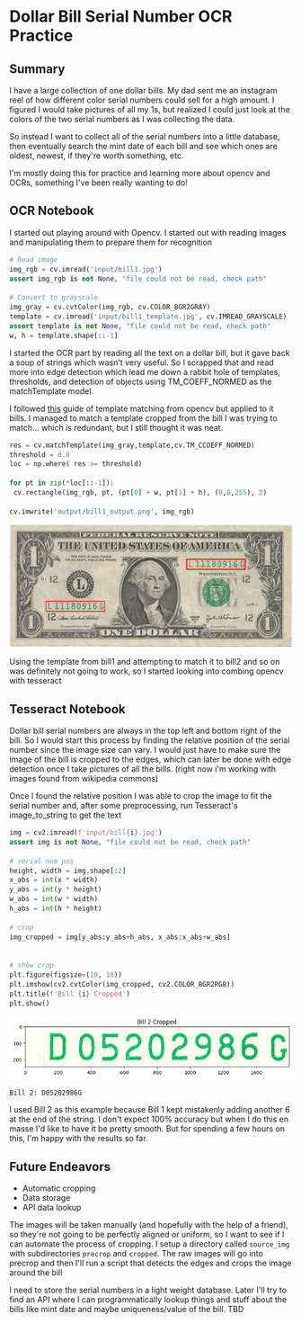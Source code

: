 # Dollar Bill Serial Number OCR Practice

## Summary

I have a large collection of one dollar bills. My dad sent me an instagram reel of how different color serial numbers could sell for a high amount. I figured I would take pictures of all my 1s, but realized I could just look at the colors of the two serial numbers as I was collecting the data.

So instead I want to collect all of the serial numbers into a little database, then eventually search the mint date of each bill and see which ones are oldest, newest, if they're worth something, etc.

I'm mostly doing this for practice and learning more about opencv and OCRs, something I've been really wanting to do!

## OCR Notebook

I started out playing around with Opencv. I started out with reading images and manipulating them to prepare them for recognition

```python
# Read image
img_rgb = cv.imread('input/bill1.jpg')
assert img_rgb is not None, "file could not be read, check path"

# Convert to grayscale
img_gray = cv.cvtColor(img_rgb, cv.COLOR_BGR2GRAY)
template = cv.imread('input/bill1_template.jpg', cv.IMREAD_GRAYSCALE)
assert template is not None, "file could not be read, check path"
w, h = template.shape[::-1]
```

I started the OCR part by reading all the text on a dollar bill, but it gave back a soup of strings which wasn't very useful. So I scrapped that and read more into edge detection which lead me down a rabbit hole of templates, thresholds, and detection of objects using TM_COEFF_NORMED as the matchTemplate model.

I followed [this](https://docs.opencv.org/4.x/d4/dc6/tutorial_py_template_matching.html) guide of template matching from opencv but applied to it bills. I managed to match a template cropped from the bill I was trying to match... which is redundant, but I still thought it was neat. 

```python
res = cv.matchTemplate(img_gray,template,cv.TM_CCOEFF_NORMED)
threshold = 0.8
loc = np.where( res >= threshold)

for pt in zip(*loc[::-1]):
 cv.rectangle(img_rgb, pt, (pt[0] + w, pt[1] + h), (0,0,255), 2)

cv.imwrite('output/bill1_output.png', img_rgb)
```
![Bill 1 Output](output/bill1_output.png)

Using the template from bill1 and attempting to match it to bill2 and so on was definitely not going to work, so I started looking into combing opencv with tesseract

## Tesseract Notebook

Dollar bill serial numbers are always in the top left and bottom right of the bill. So I would start this process by finding the relative position of the serial number since the image size can vary. I would just have to make sure the image of the bill is cropped to the edges, which can later be done with edge detection once I take pictures of all the bills. (right now i'm working with images found from wikipedia commons)

Once I found the relative position I was able to crop the image to fit the serial number and, after some preprocessing, run Tesseract's image_to_string to get the text

```python
img = cv2.imread(f'input/bill{i}.jpg')
assert img is not None, "file could not be read, check path"

# serial num pos
height, width = img.shape[:2]
x_abs = int(x * width)
y_abs = int(y * height)
w_abs = int(w * width)
h_abs = int(h * height)

# crop
img_cropped = img[y_abs:y_abs+h_abs, x_abs:x_abs+w_abs]


# show crop
plt.figure(figsize=(10, 10))
plt.imshow(cv2.cvtColor(img_cropped, cv2.COLOR_BGR2RGB))
plt.title(f'Bill {i} Cropped')
plt.show()
```

![Bill 1 Serial output](output/serial_plot.png)
```
Bill 2: D05202986G
```

I used Bill 2 as this example because Bill 1 kept mistakenly adding another 6 at the end of the string. I don't expect 100% accuracy but when I do this en masse I'd like to have it be pretty smooth. But for spending a few hours on this, I'm happy with the results so far.

## Future Endeavors

* Automatic cropping
* Data storage
* API data lookup

The images will be taken manually (and hopefully with the help of a friend), so they're not going to be perfectly aligned or uniform, so I want to see if I can automate the process of cropping. I setup a directory called `source_img` with subdirectories `precrop` and `cropped`. The raw images will go into precrop and then I'll run a script that detects the edges and crops the image around the bill

I need to store the serial numbers in a light weight database. Later I'll try to find an API where I can programmatically lookup things and stuff about the bills like mint date and maybe uniqueness/value of the bill. TBD
